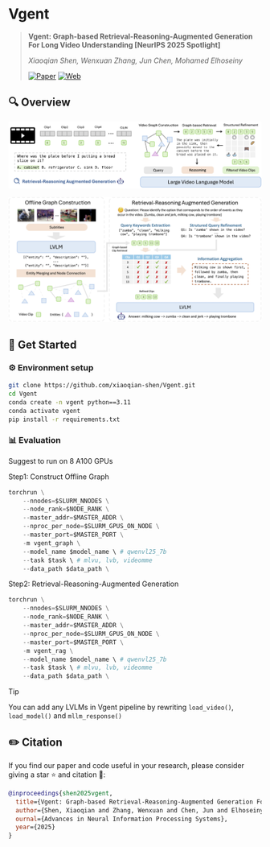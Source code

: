 # Vgent

> **Vgent: Graph-based Retrieval-Reasoning-Augmented Generation For Long Video Understanding [NeurIPS 2025 Spotlight]**
>
> *Xiaoqian Shen, Wenxuan Zhang, Jun Chen, Mohamed Elhoseiny*
> 
> [![Paper](https://img.shields.io/badge/Paper-red?logo=arxiv&logoWidth=15)]()
> [![Web](https://img.shields.io/badge/Project-Page-blue?style=flat-square)](https://xiaoqian-shen.github.io/Vgent)

## 🔍 Overview

![alt text](assets/teaser.jpg)

![alt text](assets/main.jpg)

## :rocket: Get Started

### ⚙️ Environment setup

```bash
git clone https://github.com/xiaoqian-shen/Vgent.git
cd Vgent
conda create -n vgent python==3.11
conda activate vgent
pip install -r requirements.txt
```
### 📊 Evaluation

Suggest to run on 8 A100 GPUs

Step1: Construct Offline Graph

```python 
torchrun \
    --nnodes=$SLURM_NNODES \
    --node_rank=$NODE_RANK \
    --master_addr=$MASTER_ADDR \
    --nproc_per_node=$SLURM_GPUS_ON_NODE \
    --master_port=$MASTER_PORT \
    -m vgent_graph \
    --model_name $model_name \ # qwenvl25_7b
    --task $task \ # mlvu, lvb, videomme
    --data_path $data_path \
```

Step2: Retrieval-Reasoning-Augmented Generation

```python
torchrun \
    --nnodes=$SLURM_NNODES \
    --node_rank=$NODE_RANK \
    --master_addr=$MASTER_ADDR \
    --nproc_per_node=$SLURM_GPUS_ON_NODE \
    --master_port=$MASTER_PORT \
    -m vgent_rag \
    --model_name $model_name \ # qwenvl25_7b
    --task $task \ # mlvu, lvb, videomme
    --data_path $data_path \
```

> [!Tip]
> You can add any LVLMs in Vgent pipeline by rewriting `load_video()`, `load_model()` and `mllm_response()`

## ✏️ Citation

If you find our paper and code useful in your research, please consider giving a star ⭐ and citation 📝:

```BibTeX
@inproceedings{shen2025vgent,
  title={Vgent: Graph-based Retrieval-Reasoning-Augmented Generation For Long Video Understanding},
  author={Shen, Xiaoqian and Zhang, Wenxuan and Chen, Jun and Elhoseiny, Mohamed},
  ournal={Advances in Neural Information Processing Systems},
  year={2025}
}
```
